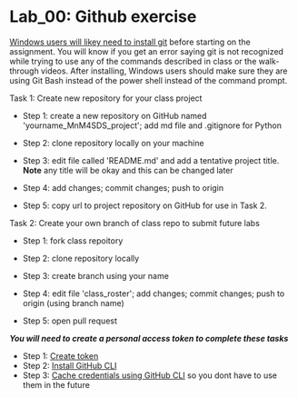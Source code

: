 # Lab_00: Github exercise

[Windows users will likey need to install git](https://git-scm.com/download/win) before starting on the assignment. You will know if you get an error saying git is not recognized while trying to use any of the commands described in class or the walk-through videos. After installing, Windows users should make sure they are using Git Bash instead of the power shell instead of the command prompt.

Task 1: Create new repository for your class project

- Step 1: create a new repository on GitHub named 'yourname_MnM4SDS_project'; add md file and .gitignore for Python

- Step 2: clone repository locally on your machine

- Step 3: edit file called 'README.md' and add a tentative project title. **Note** any title will be okay and this can be changed later

- Step 4: add changes; commit changes; push to origin

- Step 5: copy url to project repository on GitHub for use in Task 2.

Task 2: Create your own branch of class repo to submit future labs

- Step 1: fork class repoitory

- Step 2: clone repository locally

- Step 3: create branch using your name

- Step 4: edit file 'class_roster'; add changes; commit changes; push to origin (using branch name)

- Step 5: open pull request

***You will need to create a personal access token to complete these tasks***

- Step 1: [Create token](https://docs.github.com/en/github/authenticating-to-github/keeping-your-account-and-data-secure/creating-a-personal-access-token)
- Step 2: [Install GitHub CLI](https://github.com/cli/cli#installation)
- Step 3: [Cache credentials using GitHub CLI](https://docs.github.com/en/get-started/getting-started-with-git/caching-your-github-credentials-in-git#github-cli) so you dont have to use them in the future

